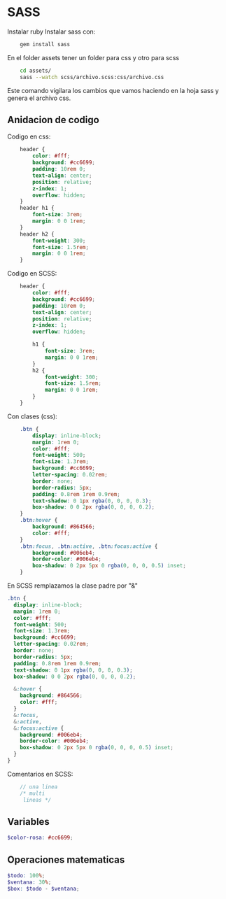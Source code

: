 # SASS
Instalar ruby
Instalar sass con:
```bash
    gem install sass
```
En el folder assets tener un folder para css y otro para scss

```bash
    cd assets/
    sass --watch scss/archivo.scss:css/archivo.css
```
Este comando vigilara los cambios que vamos haciendo en la hoja sass y genera el archivo css.

## Anidacion de codigo
Codigo en css:
```css
    header {
        color: #fff;
        background: #cc6699;
        padding: 10rem 0;
        text-align: center;
        position: relative;
        z-index: 1;
        overflow: hidden;
    }
    header h1 {
        font-size: 3rem;
        margin: 0 0 1rem;
    }
    header h2 {
        font-weight: 300;
        font-size: 1.5rem;
        margin: 0 0 1rem;
    }
```
Codigo en SCSS:
```scss
    header {
        color: #fff;
        background: #cc6699;
        padding: 10rem 0;
        text-align: center;
        position: relative;
        z-index: 1;
        overflow: hidden;

        h1 {
            font-size: 3rem;
            margin: 0 0 1rem;
        }
        h2 {
            font-weight: 300;
            font-size: 1.5rem;
            margin: 0 0 1rem;
        }
    }
```
Con clases (css):
```CSS
    .btn {
        display: inline-block;
        margin: 1rem 0;
        color: #fff;
        font-weight: 500;
        font-size: 1.3rem;
        background: #cc6699;
        letter-spacing: 0.02rem;
        border: none;
        border-radius: 5px;
        padding: 0.8rem 1rem 0.9rem;
        text-shadow: 0 1px rgba(0, 0, 0, 0.3);
        box-shadow: 0 0 2px rgba(0, 0, 0, 0.2);
    }
    .btn:hover {
        background: #864566;
        color: #fff;
    }
    .btn:focus, .btn:active, .btn:focus:active {
        background: #006eb4;
        border-color: #006eb4;
        box-shadow: 0 2px 5px 0 rgba(0, 0, 0, 0.5) inset;
    }
```
En SCSS remplazamos la clase padre por "&"
```SCSS
.btn {
  display: inline-block;
  margin: 1rem 0;
  color: #fff;
  font-weight: 500;
  font-size: 1.3rem;
  background: #cc6699;
  letter-spacing: 0.02rem;
  border: none;
  border-radius: 5px;
  padding: 0.8rem 1rem 0.9rem;
  text-shadow: 0 1px rgba(0, 0, 0, 0.3);
  box-shadow: 0 0 2px rgba(0, 0, 0, 0.2);

  &:hover {
    background: #864566;
    color: #fff;
  }
  &:focus,
  &:active,
  &:focus:active {
    background: #006eb4;
    border-color: #006eb4;
    box-shadow: 0 2px 5px 0 rgba(0, 0, 0, 0.5) inset;
  }
}
```
Comentarios en SCSS:
```SCSS
    // una linea
    /* multi
     lineas */
```
## Variables
```SCSS
$color-rosa: #cc6699;
```

## Operaciones matematicas
```SCSS
$todo: 100%;
$ventana: 30%;
$box: $todo - $ventana;
```

